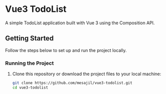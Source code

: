 # Vue3 TodoList

A simple TodoList application built with Vue 3 using the Composition API.

## Getting Started

Follow the steps below to set up and run the project locally.

### Running the Project

1. Clone this repository or download the project files to your local machine:
   ```bash
   git clone https://github.com/mesajil/vue3-todolist.git
   cd vue3-todolist